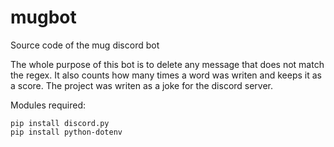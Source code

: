 # mugbot
Source code of the mug discord bot

The whole purpose of this bot is to delete any message that does not match the regex. It also counts how many times a word was writen and keeps it as a score. The project was writen as a joke for the discord server.

Modules required:
```
pip install discord.py
pip install python-dotenv
```
